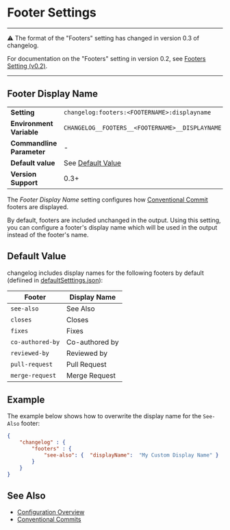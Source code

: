 # Footer Settings

---

⚠️ The format of the "Footers" setting has changed in version 0.3 of changelog.

For documentation on the "Footers" setting in version 0.2, see [Footers Setting (v0.2)](https://github.com/ap0llo/changelog/blob/release/v0.2/docs/configuration.md#footers).

---

## Footer Display Name

<table>
    <tr>
        <td><b>Setting</b></td>
        <td><code>changelog:footers:&lt;FOOTERNAME&gt;:displayname</code></td>
    </tr>
    <tr>
        <td><b>Environment Variable</b></td>
        <td><code>CHANGELOG__FOOTERS__&lt;FOOTERNAME&gt;__DISPLAYNAME</code></td>
    </tr>
    <tr>
        <td><b>Commandline Parameter</b></td>
        <td>-</td>
    </tr>
    <tr>
        <td><b>Default value</b></td>
        <td>See <a href="#default-value">Default Value</a></td>
    </tr>
    <tr>
        <td><b>Version Support</b></td>
        <td>0.3+</td>
    </tr>
</table>

The *Footer Display Name* setting configures how [Conventional Commit](https://www.conventionalcommits.org/) footers are displayed.

By default, footers are included unchanged in the output.
Using this setting, you can configure a footer's display name which will be used in the output instead of the footer's name.

## Default Value

changelog includes display names for the following footers by default (defiined in [defaultSetttings.json](../../../src/ChangeLog/Configuration/defaultSettings.json)):

| Footer           | Display Name   |
|------------------|----------------|
| `see-also`       |  See Also      |
| `closes`         |  Closes        |
| `fixes`          |  Fixes         |
| `co-authored-by` | Co-authored by |
| `reviewed-by`    | Reviewed by    |
| `pull-request`   | Pull Request   |
| `merge-request`  | Merge Request  |


## Example

The example below shows how to overwrite the display name for the `See-Also` footer:

```json
{
    "changelog" : {
        "footers" : {
            "see-also": {  "displayName":  "My Custom Display Name" }
        }
    }
}
```

## See Also

- [Configuration Overview](../../configuration.md)
- [Conventional Commits](https://www.conventionalcommits.org/)